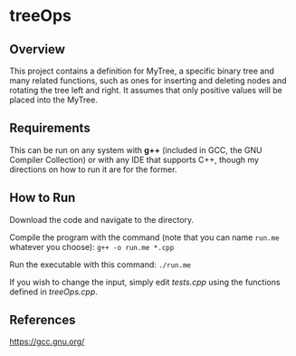 # treeOps

## Overview
This project contains a definition for MyTree, a specific binary tree and many related functions, such as ones for inserting and deleting nodes and rotating the tree left and right. It assumes that only positive values will be placed into the MyTree.

## Requirements
This can be run on any system with **g++** (included in GCC, the GNU Compiler Collection) or with any IDE that supports C++, though my directions on how to run it are for the former.

## How to Run
Download the code and navigate to the directory.

Compile the program with the command (note that you can name `run.me` whatever you choose):
`g++ -o run.me *.cpp`

Run the executable with this command:
`./run.me`

If you wish to change the input, simply edit *tests.cpp* using the functions defined in *treeOps.cpp*.

## References
https://gcc.gnu.org/